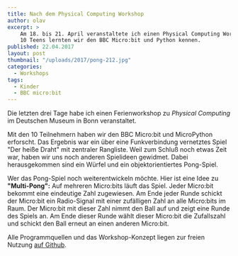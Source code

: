 ```yaml
---
title: Nach dem Physical Computing Workshop
author: olav
excerpt: >
    Am 18. bis 21. April veranstaltete ich einen Physical Computing Workshop im Deutschen Museum in Bonn. Mit
    10 Teens lernten wir den BBC Micro:bit und Python kennen.
published: 22.04.2017
layout: post
thumbnail: "/uploads/2017/pong-212.jpg"
categories:
  - Workshops
tags:
  - Kinder
  - BBC micro:bit
---
```

Die letzten drei Tage habe ich einen Ferienworkshop zu *Physical Computing* im Deutschen Museum in Bonn veranstaltet.

Mit den 10 Teilnehmern haben wir den BBC Micro:bit und MicroPython erforscht. Das Ergebnis war ein über eine Funkverbindung vernetztes Spiel "Der heiße Draht" mit zentraler Rangliste. Weil zum Schluß noch etwas Zeit war, haben wir uns noch anderen Spielideen gewidmet. Dabei herausgekommen sind ein Würfel und ein objektorientiertes Pong-Spiel.

Wer das Pong-Spiel noch weiterentwickeln möchte. Hier ist eine Idee zu **"Multi-Pong":** Auf mehreren Micro:bits läuft das Spiel. Jeder Micro:bit bekommt eine eindeutige Zahl zugewiesen. Am Ende jeder Runde schickt der Micro:bit ein Radio-Signal mit einer zufälligen Zahl an alle Micro:bits im Raum. Der Micro:bit mit dieser Zahl nimmt den Ball auf und zeigt eine Runde des Spiels an. Am Ende dieser Runde wählt dieser Micro:bit die Zufallszahl und schickt den Ball erneut an einen anderen Micro:bit.

Alle Programmquellen und das Workshop-Konzept liegen zur freien Nutzung [auf Github](https://github.com/tinkerthon/Der-heisse-Draht-2017).
